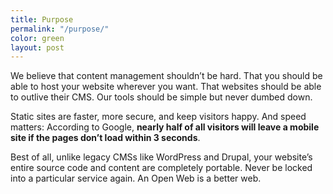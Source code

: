 ```yaml
---
title: Purpose
permalink: "/purpose/"
color: green
layout: post
---
```


We believe that content management shouldn’t be hard. That you should be able to host your website wherever you want. That websites should be able to outlive their CMS. Our tools should be simple but never dumbed down.

Static sites are faster, more secure, and keep visitors happy. And speed matters: According to Google, **nearly half of all visitors will leave a mobile site if the pages don’t load within 3 seconds**.

Best of all, unlike legacy CMSs like WordPress and Drupal, your website’s entire source code and content are completely portable. Never be locked into a particular service again. An Open Web is a better web.
